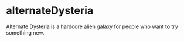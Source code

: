 # alternateDysteria
Alternate Dysteria is a hardcore alien galaxy for people who want to try something new.
